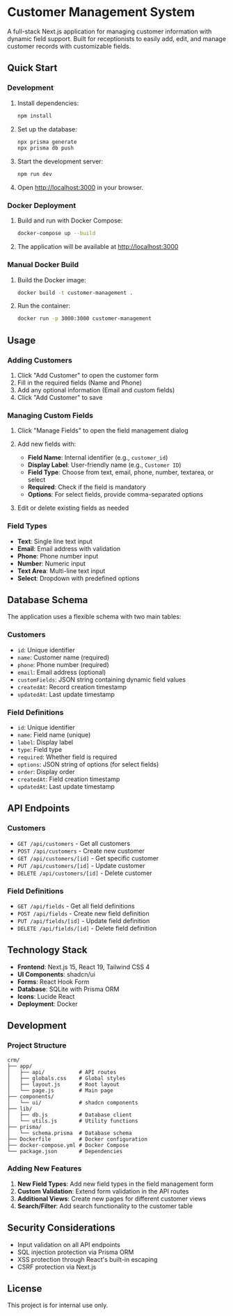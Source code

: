 # Customer Management System

A full-stack Next.js application for managing customer information with dynamic field support. Built for receptionists to easily add, edit, and manage customer records with customizable fields.

## Quick Start

### Development

1. Install dependencies:
   ```bash
   npm install
   ```

2. Set up the database:
   ```bash
   npx prisma generate
   npx prisma db push
   ```

3. Start the development server:
   ```bash
   npm run dev
   ```

4. Open [http://localhost:3000](http://localhost:3000) in your browser.

### Docker Deployment

1. Build and run with Docker Compose:
   ```bash
   docker-compose up --build
   ```

2. The application will be available at [http://localhost:3000](http://localhost:3000)

### Manual Docker Build

1. Build the Docker image:
   ```bash
   docker build -t customer-management .
   ```

2. Run the container:
   ```bash
   docker run -p 3000:3000 customer-management
   ```

## Usage

### Adding Customers

1. Click "Add Customer" to open the customer form
2. Fill in the required fields (Name and Phone)
3. Add any optional information (Email and custom fields)
4. Click "Add Customer" to save

### Managing Custom Fields

1. Click "Manage Fields" to open the field management dialog
2. Add new fields with:
   - **Field Name**: Internal identifier (e.g., `customer_id`)
   - **Display Label**: User-friendly name (e.g., `Customer ID`)
   - **Field Type**: Choose from text, email, phone, number, textarea, or select
   - **Required**: Check if the field is mandatory
   - **Options**: For select fields, provide comma-separated options

3. Edit or delete existing fields as needed

### Field Types

- **Text**: Single line text input
- **Email**: Email address with validation
- **Phone**: Phone number input
- **Number**: Numeric input
- **Text Area**: Multi-line text input
- **Select**: Dropdown with predefined options

## Database Schema

The application uses a flexible schema with two main tables:

### Customers
- `id`: Unique identifier
- `name`: Customer name (required)
- `phone`: Phone number (required)
- `email`: Email address (optional)
- `customFields`: JSON string containing dynamic field values
- `createdAt`: Record creation timestamp
- `updatedAt`: Last update timestamp

### Field Definitions
- `id`: Unique identifier
- `name`: Field name (unique)
- `label`: Display label
- `type`: Field type
- `required`: Whether field is required
- `options`: JSON string of options (for select fields)
- `order`: Display order
- `createdAt`: Field creation timestamp
- `updatedAt`: Last update timestamp

## API Endpoints

### Customers
- `GET /api/customers` - Get all customers
- `POST /api/customers` - Create new customer
- `GET /api/customers/[id]` - Get specific customer
- `PUT /api/customers/[id]` - Update customer
- `DELETE /api/customers/[id]` - Delete customer

### Field Definitions
- `GET /api/fields` - Get all field definitions
- `POST /api/fields` - Create new field definition
- `PUT /api/fields/[id]` - Update field definition
- `DELETE /api/fields/[id]` - Delete field definition

## Technology Stack

- **Frontend**: Next.js 15, React 19, Tailwind CSS 4
- **UI Components**: shadcn/ui
- **Forms**: React Hook Form
- **Database**: SQLite with Prisma ORM
- **Icons**: Lucide React
- **Deployment**: Docker

## Development

### Project Structure

```
crm/
├── app/
│   ├── api/           # API routes
│   ├── globals.css    # Global styles
│   ├── layout.js      # Root layout
│   └── page.js        # Main page
├── components/
│   └── ui/            # shadcn components
├── lib/
│   ├── db.js          # Database client
│   └── utils.js       # Utility functions
├── prisma/
│   └── schema.prisma  # Database schema
├── Dockerfile         # Docker configuration
├── docker-compose.yml # Docker Compose
└── package.json       # Dependencies
```

### Adding New Features

1. **New Field Types**: Add new field types in the field management form
2. **Custom Validation**: Extend form validation in the API routes
3. **Additional Views**: Create new pages for different customer views
4. **Search/Filter**: Add search functionality to the customer table

## Security Considerations

- Input validation on all API endpoints
- SQL injection protection via Prisma ORM
- XSS protection through React's built-in escaping
- CSRF protection via Next.js

## License

This project is for internal use only.
